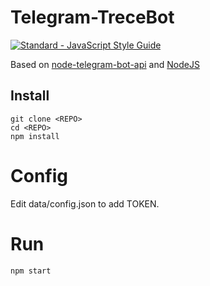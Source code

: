 # Telegram-TreceBot
[![Standard - JavaScript Style Guide](https://img.shields.io/badge/code%20style-standard-brightgreen.svg)](http://standardjs.com/)

Based on [node-telegram-bot-api](https://github.com/yagop/node-telegram-bot-api) and [NodeJS](https://nodejs.org)

## Install
```
git clone <REPO>
cd <REPO>
npm install
```

# Config
Edit data/config.json to add TOKEN.

# Run
```
npm start
```
